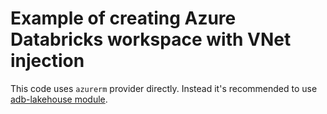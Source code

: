 # Example of creating Azure Databricks workspace with VNet injection

This code uses `azurerm` provider directly.  Instead it's recommended to use [adb-lakehouse module](https://registry.terraform.io/modules/databricks/examples/databricks/latest/submodules/adb-lakehouse).
